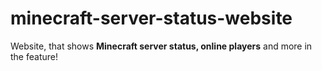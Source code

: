# minecraft-server-status-website
Website, that shows **Minecraft server status, online players** and more in the feature!